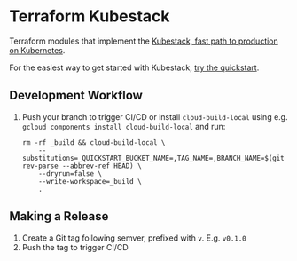 # Terraform Kubestack

Terraform modules that implement the [Kubestack, fast path to production on Kubernetes](https://www.kubestack.com).

For the easiest way to get started with Kubestack, [try the quickstart](https://www.kubestack.com/infrastructure/documentation/quickstart).

## Development Workflow

1. Push your branch to trigger CI/CD or install `cloud-build-local` using e.g. `gcloud components install cloud-build-local` and run:

    ```
    rm -rf _build && cloud-build-local \
        --substitutions=_QUICKSTART_BUCKET_NAME=,TAG_NAME=,BRANCH_NAME=$(git rev-parse --abbrev-ref HEAD) \
        --dryrun=false \
        --write-workspace=_build \
        .
    ```

## Making a Release

1. Create a Git tag following semver, prefixed with `v`. E.g. `v0.1.0`
1. Push the tag to trigger CI/CD
